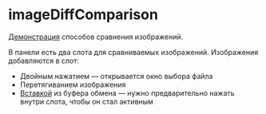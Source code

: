 # imageDiffComparison

[Демонстрация](https://pixhub-int.github.io/imageDiffComparison/) способов сравнения изображений.

В панели есть два слота для сравниваемых изображений. Изображения добавляются в слот:

* Двойным нажатием — открывается окно выбора файла
* Перетягиванием изображения
* [Вставкой](https://github.com/Ser-Gen/paste.js) из буфера обмена — нужно предварительно нажать внутри слота, чтобы он стал активным
